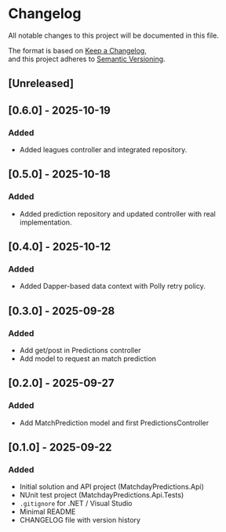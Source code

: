 # Changelog
All notable changes to this project will be documented in this file.

The format is based on [Keep a Changelog](https://keepachangelog.com/en/1.1.0/),  
and this project adheres to [Semantic Versioning](https://semver.org/).

## [Unreleased]

## [0.6.0] - 2025-10-19
### Added
- Added leagues controller and integrated repository.

## [0.5.0] - 2025-10-18
### Added
- Added prediction repository and updated controller with real implementation.

## [0.4.0] - 2025-10-12
### Added
- Added Dapper-based data context with Polly retry policy.

## [0.3.0] - 2025-09-28
### Added
- Add get/post in Predictions controller
- Add model to request an match prediction

## [0.2.0] - 2025-09-27
### Added
- Add MatchPrediction model and first PredictionsController

## [0.1.0] - 2025-09-22
### Added
- Initial solution and API project (MatchdayPredictions.Api)
- NUnit test project (MatchdayPredictions.Api.Tests)
- `.gitignore` for .NET / Visual Studio
- Minimal README
- CHANGELOG file with version history